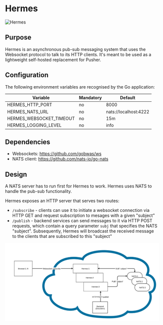 # Hermes
![Hermes](resources/hermes.svg)

## Purpose
Hermes is an asynchronous pub-sub messaging system that uses the Websocket protocol to talk to its HTTP clients. It's meant to be used as a lightweight self-hosted replacement for Pusher.

## Configuration

The following environment variables are recognised by the Go application:

Variable                 | Mandatory | Default
-------------------------| --------- | -------------------
HERMES_HTTP_PORT         | no        | 8000
HERMES_NATS_URL          | no        | nats://localhost:4222
HERMES_WEBSOCKET_TIMEOUT | no        | 15m
HERMES_LOGGING_LEVEL     | no        | info

## Dependencies
- Websockets:       https://github.com/gobwas/ws
- NATS client:      https://github.com/nats-io/go-nats

## Design
A NATS server has to run first for Hermes to work. Hermes uses NATS to handle the pub-sub functionality.

Hermes exposes an HTTP server that serves two routes:
- `/subscribe` - clients can use it to initiate a websocket connection via HTTP GET and request subscription to mesages with a given "subject"
- `/publish` - backend services can send messages to it via HTTP POST requests, which contain a query parameter `subj` that specifies the NATS "subject". Subsequently, Hermes will broadcast the received message to the clients that are subscribed to this "subject"

![Hermes Architecture](resources/architecture.svg)